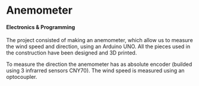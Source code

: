 # Anemometer
#### Electronics & Programming
The project consisted of making an anemometer, which allow us to measure the wind speed and direction, using an Arduino UNO. All the pieces used in the construction have been designed and 3D printed.

To measure the direction the anemometer has as absolute encoder (builded using 3 infrarred sensors CNY70). The wind speed is measured using an optocoupler.